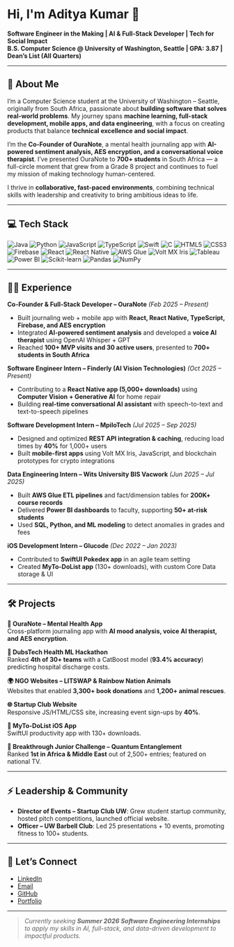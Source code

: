 # Hi, I'm Aditya Kumar 👋

**Software Engineer in the Making | AI & Full-Stack Developer | Tech for Social Impact**  
**B.S. Computer Science @ University of Washington, Seattle | GPA: 3.87 | Dean’s List (All Quarters)**  

---

## 🚀 About Me

I’m a Computer Science student at the University of Washington – Seattle, originally from South Africa, passionate about **building software that solves real-world problems**. My journey spans **machine learning, full-stack development, mobile apps, and data engineering**, with a focus on creating products that balance **technical excellence and social impact**.  

I’m the **Co-Founder of OuraNote**, a mental health journaling app with **AI-powered sentiment analysis, AES encryption, and a conversational voice therapist**. I’ve presented OuraNote to **700+ students** in South Africa — a full-circle moment that grew from a Grade 8 project and continues to fuel my mission of making technology human-centered.  

I thrive in **collaborative, fast-paced environments**, combining technical skills with leadership and creativity to bring ambitious ideas to life.  

---

## 💻 Tech Stack

![Java](https://img.shields.io/badge/Java-ED8B00?style=for-the-badge&logo=openjdk&logoColor=white)
![Python](https://img.shields.io/badge/Python-3776AB?style=for-the-badge&logo=python&logoColor=white)
![JavaScript](https://img.shields.io/badge/JavaScript-F7DF1E?style=for-the-badge&logo=javascript&logoColor=black)
![TypeScript](https://img.shields.io/badge/TypeScript-007ACC?style=for-the-badge&logo=typescript&logoColor=white)
![Swift](https://img.shields.io/badge/Swift-FA7343?style=for-the-badge&logo=swift&logoColor=white)
![C](https://img.shields.io/badge/C-00599C?style=for-the-badge&logo=c&logoColor=white)
![HTML5](https://img.shields.io/badge/HTML5-E34F26?style=for-the-badge&logo=html5&logoColor=white)
![CSS3](https://img.shields.io/badge/CSS3-1572B6?style=for-the-badge&logo=css3&logoColor=white)
![Firebase](https://img.shields.io/badge/Firebase-FFCA28?style=for-the-badge&logo=firebase&logoColor=black)
![React](https://img.shields.io/badge/React-20232A?style=for-the-badge&logo=react&logoColor=61DAFB)
![React Native](https://img.shields.io/badge/React_Native-20232A?style=for-the-badge&logo=react&logoColor=61DAFB)
![AWS Glue](https://img.shields.io/badge/AWS_Glue-FF9900?style=for-the-badge&logo=amazonaws&logoColor=white)
![Volt MX Iris](https://img.shields.io/badge/Volt%20MX%20Iris-007ACC?style=for-the-badge&logo=kony&logoColor=white)
![Tableau](https://img.shields.io/badge/Tableau-E97627?style=for-the-badge&logo=tableau&logoColor=white)
![Power BI](https://img.shields.io/badge/Power%20BI-F2C811?style=for-the-badge&logo=powerbi&logoColor=black)
![Scikit-learn](https://img.shields.io/badge/Scikit--learn-F7931E?style=for-the-badge&logo=scikitlearn&logoColor=white)
![Pandas](https://img.shields.io/badge/Pandas-150458?style=for-the-badge&logo=pandas&logoColor=white)
![NumPy](https://img.shields.io/badge/NumPy-013243?style=for-the-badge&logo=numpy&logoColor=white)

---

## 👨‍💻 Experience

**Co-Founder & Full-Stack Developer – OuraNote** *(Feb 2025 – Present)*  
- Built journaling web + mobile app with **React, React Native, TypeScript, Firebase, and AES encryption**  
- Integrated **AI-powered sentiment analysis** and developed a **voice AI therapist** using OpenAI Whisper + GPT  
- Reached **100+ MVP visits and 30 active users**, presented to **700+ students in South Africa**  

**Software Engineer Intern – Finderly (AI Vision Technologies)** *(Oct 2025 – Present)*  
- Contributing to a **React Native app (5,000+ downloads)** using **Computer Vision + Generative AI** for home repair  
- Building **real-time conversational AI assistant** with speech-to-text and text-to-speech pipelines  

**Software Development Intern – MpiloTech** *(Jul 2025 – Sep 2025)*  
- Designed and optimized **REST API integration & caching**, reducing load times by **40%** for 1,000+ users  
- Built **mobile-first apps** using Volt MX Iris, JavaScript, and blockchain prototypes for crypto integrations  

**Data Engineering Intern – Wits University BIS Vacwork** *(Jun 2025 – Jul 2025)*  
- Built **AWS Glue ETL pipelines** and fact/dimension tables for **200K+ course records**  
- Delivered **Power BI dashboards** to faculty, supporting **50+ at-risk students**  
- Used **SQL, Python, and ML modeling** to detect anomalies in grades and fees  

**iOS Development Intern – Glucode** *(Dec 2022 – Jan 2023)*  
- Contributed to **SwiftUI Pokedex app** in an agile team setting  
- Created **MyTo-DoList app** (130+ downloads), with custom Core Data storage & UI  

---

## 🛠️ Projects

**🧠 OuraNote – Mental Health App**  
Cross-platform journaling app with **AI mood analysis, voice AI therapist, and AES encryption**.  

**🏥 DubsTech Health ML Hackathon**  
Ranked **4th of 30+ teams** with a CatBoost model (**93.4% accuracy**) predicting hospital discharge costs.  

**🌍 NGO Websites – LITSWAP & Rainbow Nation Animals**  
Websites that enabled **3,300+ book donations** and **1,200+ animal rescues**.  

**🌐 Startup Club Website**  
Responsive JS/HTML/CSS site, increasing event sign-ups by **40%**.  

**📱 MyTo-DoList iOS App**  
SwiftUI productivity app with 130+ downloads.  

**🎥 Breakthrough Junior Challenge – Quantum Entanglement**  
Ranked **1st in Africa & Middle East** out of 2,500+ entries; featured on national TV.  

---

## ⚡ Leadership & Community

- **Director of Events – Startup Club UW**: Grew student startup community, hosted pitch competitions, launched official website.  
- **Officer – UW Barbell Club**: Led 25 presentations + 10 events, promoting fitness to 100+ students.  

---

## 🤝 Let’s Connect

- [LinkedIn](https://www.linkedin.com/in/aditya-kumar05/)  
- [Email](mailto:adikum26@uw.edu)  
- [GitHub](https://github.com/AdiKum26)  
- [Portfolio](https://mentalhealthapp-59913.web.app/)  

---

> *Currently seeking **Summer 2026 Software Engineering Internships** to apply my skills in AI, full-stack, and data-driven development to impactful products.*
